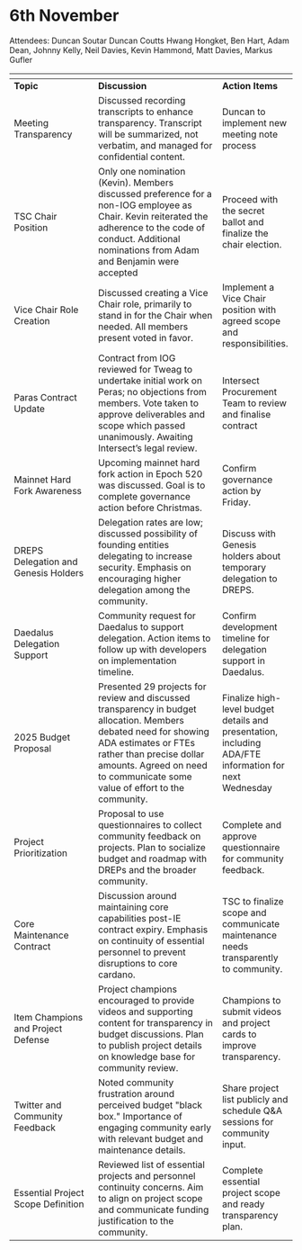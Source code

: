 # 6th November

Attendees: Duncan Soutar Duncan Coutts Hwang Hongket, Ben Hart, Adam Dean, Johnny Kelly, Neil Davies, Kevin Hammond, Matt Davies, Markus Gufler



<table data-header-hidden><thead><tr><th width="180"></th><th width="339"></th><th></th></tr></thead><tbody><tr><td><strong>Topic</strong></td><td><strong>Discussion</strong></td><td><strong>Action Items</strong></td></tr><tr><td>Meeting Transparency</td><td>Discussed recording transcripts to enhance transparency. Transcript will be summarized, not verbatim, and managed for confidential content.</td><td>Duncan to implement new meeting note process</td></tr><tr><td>TSC Chair Position</td><td>Only one nomination (Kevin). Members discussed preference for a non-IOG employee as Chair. Kevin reiterated the adherence to the code of conduct. Additional nominations from Adam and Benjamin were accepted</td><td>Proceed with the secret ballot and finalize the chair election.</td></tr><tr><td>Vice Chair Role Creation</td><td>Discussed creating a Vice Chair role, primarily to stand in for the Chair when needed. All members present voted in favor.</td><td>Implement a Vice Chair position with agreed scope and responsibilities.</td></tr><tr><td>Paras Contract Update</td><td>Contract from IOG reviewed for Tweag to undertake initial work on Peras; no objections from members. Vote taken to approve deliverables and scope which passed unanimously. Awaiting Intersect’s legal review.</td><td>Intersect Procurement Team to review and finalise contract </td></tr><tr><td>Mainnet Hard Fork Awareness</td><td>Upcoming mainnet hard fork action in Epoch 520 was discussed. Goal is to complete governance action before Christmas.</td><td>Confirm governance action by Friday.</td></tr><tr><td>DREPS Delegation and Genesis Holders</td><td>Delegation rates are low; discussed possibility of founding entities delegating to increase security. Emphasis on encouraging higher delegation among the community.</td><td>Discuss with Genesis holders about temporary delegation to DREPS.</td></tr><tr><td>Daedalus Delegation Support</td><td>Community request for Daedalus to support delegation. Action items to follow up with developers on implementation timeline.</td><td>Confirm development timeline for delegation support in Daedalus.</td></tr><tr><td>2025 Budget Proposal</td><td>Presented 29 projects for review and discussed transparency in budget allocation. Members debated need for showing ADA estimates or FTEs rather than precise dollar amounts. Agreed on need to communicate some value of effort to the community. </td><td>Finalize high-level budget details and presentation, including ADA/FTE information for next Wednesday</td></tr><tr><td>Project Prioritization</td><td>Proposal to use questionnaires to collect community feedback on projects. Plan to socialize budget and roadmap with DREPs and the broader community.</td><td>Complete and approve questionnaire for community feedback.</td></tr><tr><td>Core Maintenance Contract</td><td>Discussion around maintaining core capabilities post-IE contract expiry. Emphasis on continuity of essential personnel to prevent disruptions to core cardano.</td><td>TSC to finalize scope and communicate maintenance needs transparently to community.</td></tr><tr><td>Item Champions and Project Defense</td><td>Project champions encouraged to provide videos and supporting content for transparency in budget discussions. Plan to publish project details on knowledge base for community review.</td><td>Champions to submit videos and project cards to improve transparency.</td></tr><tr><td>Twitter and Community Feedback</td><td>Noted community frustration around perceived budget "black box." Importance of engaging community early with relevant budget and maintenance details.</td><td>Share project list publicly and schedule Q&#x26;A sessions for community input.</td></tr><tr><td>Essential Project Scope Definition</td><td>Reviewed list of essential projects and personnel continuity concerns. Aim to align on project scope and communicate funding justification to the community.</td><td>Complete essential project scope and ready transparency plan.</td></tr></tbody></table>
